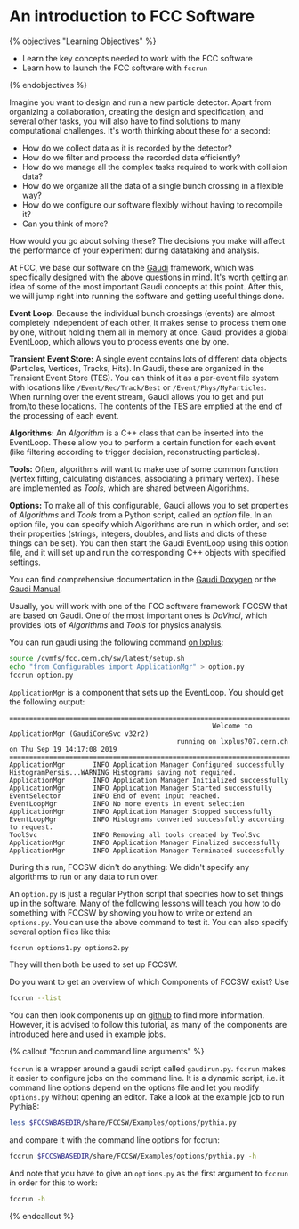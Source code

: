 
# An introduction to FCC Software

{% objectives "Learning Objectives" %}

* Learn the key concepts needed to work with the FCC software
* Learn how to launch the FCC software with `fccrun`

{% endobjectives %} 

Imagine you want to design and run a new particle detector.
Apart from organizing a collaboration, creating the design and specification, and several other tasks, you will also have to find solutions to many computational challenges.
It's worth thinking about these for a second:

 - How do we collect data as it is recorded by the detector?
 - How do we filter and process the recorded data efficiently?
 - How do we manage all the complex tasks required to work with collision data?
 - How do we organize all the data of a single bunch crossing in a flexible way?
 - How do we configure our software flexibly without having to recompile it?
 - Can you think of more?

How would you go about solving these?
The decisions you make will affect the performance of your experiment during datataking and analysis.

At FCC, we base our software on the [Gaudi](https://gaudi.web.cern.ch/gaudi/) framework, which was specifically designed with the above questions in mind.
It's worth getting an idea of some of the most important Gaudi concepts at this point.
After this, we will jump right into running the software and getting useful things done.

**Event Loop:**
Because the individual bunch crossings (events) are almost completely independent of each other, it makes sense to process them one by one, without holding them all in memory at once.
Gaudi provides a global EventLoop, which allows you to process events one by one.

**Transient Event Store:**
A single event contains lots of different data objects (Particles, Vertices, Tracks, Hits).
In Gaudi, these are organized in the Transient Event Store (TES).
You can think of it as a per-event file system with locations like `/Event/Rec/Track/Best` or `/Event/Phys/MyParticles`.
When running over the event stream, Gaudi allows you to get and put from/to these locations.
The contents of the TES are emptied at the end of the processing of each event.

**Algorithms:**
An *Algorithm* is a C++ class that can be inserted into the EventLoop.
These allow you to perform a certain function for each event (like filtering according to trigger decision, reconstructing particles).

**Tools:**
Often, algorithms will want to make use of some common function (vertex fitting, calculating distances, associating a primary vertex).
These are implemented as *Tools*, which are shared between Algorithms.

**Options:**
To make all of this configurable, Gaudi allows you to set properties of *Algorithms* and *Tools* from a Python script, called an *option* file.
In an option file, you can specify which Algorithms are run in which order, and set their properties (strings, integers, doubles, and lists and dicts of these things can be set).
You can then start the Gaudi EventLoop using this option file, and it will set up and run the corresponding C++ objects with specified settings.

You can find comprehensive documentation in the [Gaudi Doxygen](https://gaudi.web.cern.ch/gaudi/doxygen/v30r3/index.html) or the [Gaudi Manual](https://gaudi.web.cern.ch/gaudi/resources/GUG.pdf).

Usually, you will work with one of the FCC software framework FCCSW that are based on Gaudi.
One of the most important ones is *DaVinci*, which provides lots of *Algorithms* and *Tools* for physics analysis.



You can run gaudi using the following command [on lxplus](prerequisites.md):



```bash
source /cvmfs/fcc.cern.ch/sw/latest/setup.sh
echo "from Configurables import ApplicationMgr" > option.py
fccrun option.py
```

`ApplicationMgr` is a component that sets up the EventLoop.
You should get the following output:

```
====================================================================================================================================
                                                   Welcome to ApplicationMgr (GaudiCoreSvc v32r2)
                                          running on lxplus707.cern.ch on Thu Sep 19 14:17:08 2019
====================================================================================================================================
ApplicationMgr       INFO Application Manager Configured successfully
HistogramPersis...WARNING Histograms saving not required.
ApplicationMgr       INFO Application Manager Initialized successfully
ApplicationMgr       INFO Application Manager Started successfully
EventSelector        INFO End of event input reached.
EventLoopMgr         INFO No more events in event selection 
ApplicationMgr       INFO Application Manager Stopped successfully
EventLoopMgr         INFO Histograms converted successfully according to request.
ToolSvc              INFO Removing all tools created by ToolSvc
ApplicationMgr       INFO Application Manager Finalized successfully
ApplicationMgr       INFO Application Manager Terminated successfully
```

During this run, FCCSW didn't do anything: We didn't specify any algorithms to run or any data to run over.

An `option.py` is just a regular Python script that specifies how to set things up in the software.
Many of the following lessons will teach you how to do something with FCCSW by showing you how to write or extend an `options.py`.
You can use the above command to test it.
You can also specify several option files like this:
```bash
fccrun options1.py options2.py
```
They will then both be used to set up FCCSW.

Do you want to get an overview of which Components of FCCSW exist? Use
```bash
fccrun --list
```

You can then look components up on [github](https://github.com/HEP-FCC/FCCSW) to find more information.
However, it is advised to follow this tutorial, as many of the components are introduced here and used in example jobs.


{% callout "fccrun and command line arguments" %}

`fccrun` is a wrapper around a gaudi script called `gaudirun.py`. `fccrun` makes it easier to configure jobs on the command line. It is a dynamic script, i.e. it command line options depend on the options file and let you modify `options.py` without opening an editor.
Take a look at the example job to run Pythia8:

```bash
less $FCCSWBASEDIR/share/FCCSW/Examples/options/pythia.py
```
and compare it with the command line options for fccrun:
```bash
fccrun $FCCSWBASEDIR/share/FCCSW/Examples/options/pythia.py -h
```
And note that you have to give an `options.py` as the first argument to `fccrun` in order for this to work:

```bash
fccrun -h
``` 
{% endcallout %}

